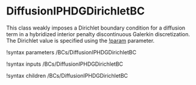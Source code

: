 # DiffusionIPHDGDirichletBC

This class weakly imposes a Dirichlet boundary condition for a diffusion term in a hybridized interior penalty discontinuous Galerkin discretization. The Dirichlet value is specified using the [!param](/BCs/DiffusionIPHDGDirichletBC/functor) parameter.

!syntax parameters /BCs/DiffusionIPHDGDirichletBC

!syntax inputs /BCs/DiffusionIPHDGDirichletBC

!syntax children /BCs/DiffusionIPHDGDirichletBC

